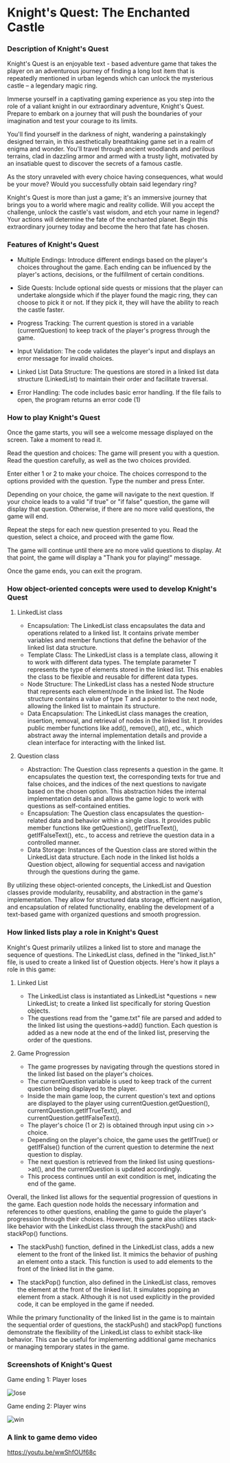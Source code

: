 # Knight's Quest: The Enchanted Castle

### Description of Knight's Quest

Knight's Quest is an enjoyable text - based adventure game that takes the player on an adventurous journey of finding a long lost item that is repeatedly mentioned in urban legends which can unlock the mysterious castle – a legendary magic ring.

Immerse yourself in a captivating gaming experience as you step into the role of a valiant knight in our extraordinary adventure, Knight's Quest. Prepare to embark on a journey that will push the boundaries of your imagination and test your courage to its limits.

You'll find yourself in the darkness of night, wandering a painstakingly designed terrain, in this aesthetically breathtaking game set in a realm of enigma and wonder. You'll travel through ancient woodlands and perilous terrains, clad in dazzling armor and armed with a trusty light, motivated by an insatiable quest to discover the secrets of a famous castle.

As the story unraveled with every choice having consequences, what would be your move? Would you successfully obtain said legendary ring?

Knight's Quest is more than just a game; it's an immersive journey that brings you to a world where magic and reality collide. Will you accept the challenge, unlock the castle's vast wisdom, and etch your name in legend? Your actions will determine the fate of the enchanted planet. Begin this extraordinary journey today and become the hero that fate has chosen.

### Features of Knight's Quest

- Multiple Endings: Introduce different endings based on the player's choices throughout the game. Each ending can be influenced by the player's actions, decisions, or the fulfillment of certain conditions.

- Side Quests: Include optional side quests or missions that the player can undertake alongside which if the player found the magic ring, they can choose to pick it or not. If they pick it, they will have the ability to reach the castle faster.

- Progress Tracking: The current question is stored in a variable (currentQuestion) to keep track of the player's progress through the game.

- Input Validation: The code validates the player's input and displays an error message for invalid choices.

- Linked List Data Structure: The questions are stored in a linked list data structure (LinkedList) to maintain their order and facilitate traversal.

- Error Handling: The code includes basic error handling. If the file fails to open, the program returns an error code (1)

### How to play Knight's Quest

Once the game starts, you will see a welcome message displayed on the screen. Take a moment to read it.

Read the question and choices: The game will present you with a question. Read the question carefully, as well as the two choices provided.

Enter either 1 or 2 to make your choice. The choices correspond to the options provided with the question. Type the number and press Enter.

Depending on your choice, the game will navigate to the next question. If your choice leads to a valid "if true" or "if false" question, the game will display that question. Otherwise, if there are no more valid questions, the game will end.

Repeat the steps for each new question presented to you. Read the question, select a choice, and proceed with the game flow.

The game will continue until there are no more valid questions to display. At that point, the game will display a "Thank you for playing!" message.

Once the game ends, you can exit the program.

### How object-oriented concepts were used to develop Knight's Quest

1) LinkedList class
   
   - Encapsulation: The LinkedList class encapsulates the data and operations related to a linked list. It contains private member variables and member functions that define the behavior of the linked list data structure.
   - Template Class: The LinkedList class is a template class, allowing it to work with different data types. The template parameter T represents the type of elements stored in the linked list. This enables the class to be flexible and reusable for different data types.
   - Node Structure: The LinkedList class has a nested Node structure that represents each element/node in the linked list. The Node structure contains a value of type T and a pointer to the next node, allowing the linked list to maintain its structure.
   - Data Encapsulation: The LinkedList class manages the creation, insertion, removal, and retrieval of nodes in the linked list. It provides public member functions like add(), remove(), at(), etc., which abstract away the internal implementation details and provide a clean interface for interacting with the linked list.

2) Question class
   
   - Abstraction: The Question class represents a question in the game. It encapsulates the question text, the corresponding texts for true and false choices, and the indices of the next questions to navigate based on the chosen option. This abstraction hides the internal implementation details and allows the game logic to work with questions as self-contained entities.
   - Encapsulation: The Question class encapsulates the question-related data and behavior within a single class. It provides public member functions like getQuestion(), getIfTrueText(), getIfFalseText(), etc., to access and retrieve the question data in a controlled manner.
   - Data Storage: Instances of the Question class are stored within the LinkedList<Question> data structure. Each node in the linked list holds a Question object, allowing for sequential access and navigation through the questions during the game.
  
By utilizing these object-oriented concepts, the LinkedList and Question classes provide modularity, reusability, and abstraction in the game's implementation. They allow for structured data storage, efficient navigation, and encapsulation of related functionality, enabling the development of a text-based game with organized questions and smooth progression.

### How linked lists play a role in Knight's Quest

Knight's Quest primarily utilizes a linked list to store and manage the sequence of questions. The LinkedList class, defined in the "linked_list.h" file, is used to create a linked list of Question objects. Here's how it plays a role in this game:

1) Linked List
   
   - The LinkedList class is instantiated as LinkedList<Question> *questions = new LinkedList<Question>; to create a linked list specifically for storing Question objects.
   - The questions read from the "game.txt" file are parsed and added to the linked list using the questions->add() function. Each question is added as a new node at the end of the linked list, preserving the order of the questions.

2) Game Progression
   - The game progresses by navigating through the questions stored in the linked list based on the player's choices.
   - The currentQuestion variable is used to keep track of the current question being displayed to the player.
   - Inside the main game loop, the current question's text and options are displayed to the player using currentQuestion.getQuestion(), currentQuestion.getIfTrueText(), and currentQuestion.getIfFalseText().
   - The player's choice (1 or 2) is obtained through input using cin >> choice.
   - Depending on the player's choice, the game uses the getIfTrue() or getIfFalse() function of the current question to determine the next question to display.
   - The next question is retrieved from the linked list using questions->at(), and the currentQuestion is updated accordingly.
   - This process continues until an exit condition is met, indicating the end of the game.

Overall, the linked list allows for the sequential progression of questions in the game. Each question node holds the necessary information and references to
other questions, enabling the game to guide the player's progression through their choices. However, this game also utilizes stack-like behavior with the LinkedList class through the stackPush() and stackPop() functions.

- The stackPush() function, defined in the LinkedList class, adds a new element to the front of the linked list. It mimics the behavior of pushing an element onto a stack. This function is used to add elements to the front of the linked list in the game.

- The stackPop() function, also defined in the LinkedList class, removes the element at the front of the linked list. It simulates popping an element from a stack. Although it is not used explicitly in the provided code, it can be employed in the game if needed.

While the primary functionality of the linked list in the game is to maintain the sequential order of questions, the stackPush() and stackPop() functions demonstrate the flexibility of the LinkedList class to exhibit stack-like behavior. This can be useful for implementing additional game mechanics or managing temporary states in the game.

### Screenshots of Knight's Quest

Game ending 1: Player loses

![lose](https://github.com/njihahhnani/CPT113-Hackathon2/assets/117801046/7ce87b97-a277-4aa9-9088-0cafc15df780)

Game ending 2: Player wins

![win](https://github.com/njihahhnani/CPT113-Hackathon2/assets/117801046/616a59f1-d57a-48c8-b599-d74480594564)


### A link to game demo video

https://youtu.be/wwShfOUf68c
